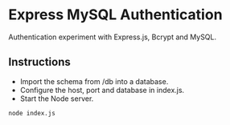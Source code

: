 # Express MySQL Authentication

Authentication experiment with Express.js, Bcrypt and MySQL.

## Instructions

* Import the schema from /db into a database.
* Configure the host, port and database in index.js.
* Start the Node server.

`node index.js`